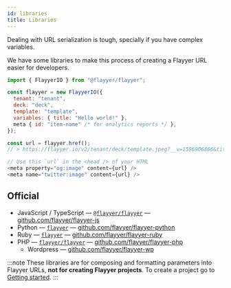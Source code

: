 ```yaml
---
id: libraries
title: Libraries
---
```


Dealing with URL serialization is tough, specially if you have complex variables.

We have some libraries to make this process of creating a Flayyer URL easier for developers.

```js
import { FlayyerIO } from "@flayyer/flayyer";

const flayyer = new FlayyerIO({
  tenant: "tenant",
  deck: "deck",
  template: "template",
  variables: { title: "Hello world!" },
  meta { id: "item-name" /* for analytics reports */ },
});

const url = flayyer.href();
// > https://flayyer.io/v2/tenant/deck/template.jpeg?__v=1596906866&title=Hello+world%21

// Use this `url` in the <head /> of your HTML
<meta property="og:image" content={url} />
<meta name="twitter:image" content={url} />
```

## Official

* JavaScript / TypeScript — [`@flayyer/flayyer`](https://www.npmjs.com/package/@flayyer/flayyer) — [github.com/flayyer/flayyer-js](https://github.com/flayyer/flayyer-js)
* Python — [`flayyer`](https://pypi.org/project/flayyer/) — [github.com/flayyer/flayyer-python](https://github.com/flayyer/flayyer-python)
* Ruby — [`flayyer`](https://rubygems.org/gems/flayyer/) — [github.com/flayyer/flayyer-ruby](https://github.com/flayyer/flayyer-ruby)
* PHP — [`flayyer/flayyer`](https://packagist.org/packages/flayyer/flayyer) — [github.com/flayyer/flayyer-php](https://github.com/flayyer/flayyer-php)
  * Wordpress — [github.com/flayyer/flayyer-wp](https://github.com/flayyer/flayyer-wp)

:::note
These libraries are for composing and formatting parameters into Flayyer URLs, **not for creating Flayyer projects**. To create a project go to [Getting started](./getting-started.md).
:::
